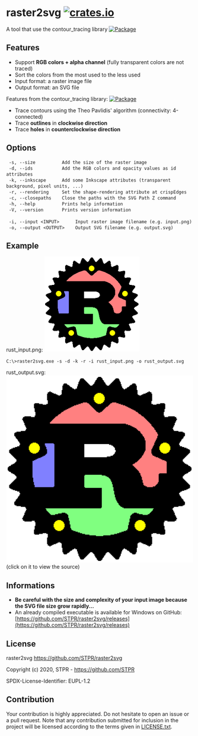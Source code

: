 # raster2svg [![crates.io][cratesio-img]][cratesio-url]

A tool that use the contour_tracing library [![Package][package-img]][package-url]

## Features

- Support **RGB colors + alpha channel** (fully transparent colors are not traced)
- Sort the colors from the most used to the less used
- Input format: a raster image file
- Output format: an SVG file

Features from the contour_tracing library: [![Package][package-img]][package-url]
- Trace contours using the Theo Pavlidis' algorithm (connectivity: 4-connected)
- Trace **outlines** in **clockwise direction**
- Trace **holes** in **counterclockwise direction**

## Options
```
 -s, --size          Add the size of the raster image
 -d, --ids           Add the RGB colors and opacity values as id attributes
 -k, --inkscape      Add some Inkscape attributes (transparent background, pixel units, ...)
 -r, --rendering     Set the shape-rendering attribute at crispEdges
 -c, --closepaths    Close the paths with the SVG Path Z command
 -h, --help          Prints help information
 -V, --version       Prints version information

 -i, --input <INPUT>      Input raster image filename (e.g. input.png)
 -o, --output <OUTPUT>    Output SVG filename (e.g. output.svg)
```
## Example

rust_input.png: [![rust_input.png][rust-input-img]][rust-input-url]
```
C:\>raster2svg.exe -s -d -k -r -i rust_input.png -o rust_output.svg
```
rust_output.svg: [![rust_output.svg][rust-output-img]][rust-output-url] (click on it to view the source)

## Informations

- **Be careful with the size and complexity of your input image because the SVG file size grow rapidly...**
- An already compiled executable is available for Windows on GitHub: [https://github.com/STPR/raster2svg/releases](https://github.com/STPR/raster2svg/releases)

## License

raster2svg
https://github.com/STPR/raster2svg

Copyright (c) 2020, STPR - https://github.com/STPR

SPDX-License-Identifier: EUPL-1.2

## Contribution

Your contribution is highly appreciated. Do not hesitate to open an issue or a
pull request. Note that any contribution submitted for inclusion in the project
will be licensed according to the terms given in [LICENSE.txt](LICENSE.txt).

[cratesio-img]: https://img.shields.io/crates/v/raster2svg.svg
[cratesio-url]: https://crates.io/crates/raster2svg
[package-img]: https://img.shields.io/crates/v/contour_tracing.svg
[package-url]: https://crates.io/crates/contour_tracing
[rust-input-img]: https://github.com/STPR/raster2svg/raw/master/example/rust_input.png
[rust-input-url]: https://github.com/STPR/raster2svg/raw/master/example/rust_input.png
[rust-output-img]: https://github.com/STPR/raster2svg/raw/master/example/rust_output.svg?sanitize=true
[rust-output-url]: https://github.com/STPR/raster2svg/raw/master/example/rust_output.svg
